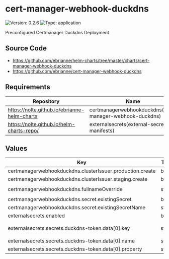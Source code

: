 # cert-manager-webhook-duckdns

![Version: 0.2.6](https://img.shields.io/badge/Version-0.2.6-informational?style=flat-square) ![Type: application](https://img.shields.io/badge/Type-application-informational?style=flat-square)

Preconfigured Certmanager Duckdns Deployment

## Source Code

* <https://github.com/ebrianne/helm-charts/tree/master/charts/cert-manager-webhook-duckdns>
* <https://github.com/ebrianne/cert-manager-webhook-duckdns>

## Requirements

| Repository | Name | Version |
|------------|------|---------|
| https://nolte.github.io/ebrianne-helm-charts | certmanagerwebhookduckdns(cert-manager-webhook-duckdns) | 1.2.4 |
| https://nolte.github.io/helm-charts-repo/ | externalsecrets(external-secrets-manifests) | 0.1.3 |

## Values

| Key | Type | Default | Description |
|-----|------|---------|-------------|
| certmanagerwebhookduckdns.clusterIssuer.production.create | bool | `true` |  |
| certmanagerwebhookduckdns.clusterIssuer.staging.create | bool | `true` |  |
| certmanagerwebhookduckdns.fullnameOverride | string | `"cert-manager-webhook-duckdns"` |  |
| certmanagerwebhookduckdns.secret.existingSecret | bool | `true` |  |
| certmanagerwebhookduckdns.secret.existingSecretName | string | `"duckdns-token"` |  |
| externalsecrets.enabled | bool | `true` |  |
| externalsecrets.secrets.duckdns-token.data[0].key | string | `"secrets-tf/data/third-party-services/duckdns.org/api"` |  |
| externalsecrets.secrets.duckdns-token.data[0].name | string | `"token"` |  |
| externalsecrets.secrets.duckdns-token.data[0].property | string | `"token"` |  |

